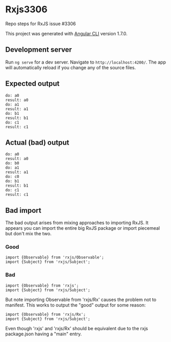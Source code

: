 # Rxjs3306

Repo steps for RxJS issue #3306

This project was generated with [Angular CLI](https://github.com/angular/angular-cli) version 1.7.0.

## Development server

Run `ng serve` for a dev server. Navigate to `http://localhost:4200/`. The app will automatically reload if you change any of the source files.

## Expected output

    do: a0
    result: a0
    do: a1
    result: a1
    do: b1
    result: b1
    do: c1
    result: c1

## Actual (bad) output

    do: a0
    result: a0
    do: b0
    do: a1
    result: a1
    do: c0
    do: b1
    result: b1
    do: c1
    result: c1

## Bad import

The bad output arises from mixing approaches to importing RxJS. It appears you can import the entire big RxJS package
or import piecemeal but don't mix the two.

### Good

    import {Observable} from 'rxjs/Observable';
    import {Subject} from 'rxjs/Subject';

### Bad

    import {Observable} from 'rxjs';
    import {Subject} from 'rxjs/Subject';

But note importing Observable from 'rxjs/Rx' causes the problem not to manifest. This works to output the "good" output for some reason:

    import {Observable} from 'rxjs/Rx';
    import {Subject} from 'rxjs/Subject';

Even though 'rxjs' and 'rxjs/Rx' should be equivalent due to the rxjs package.json having a "main" entry.

